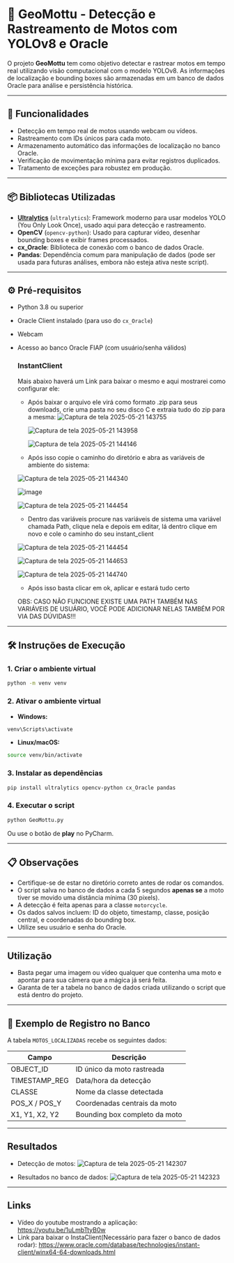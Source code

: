 
# 📍 GeoMottu - Detecção e Rastreamento de Motos com YOLOv8 e Oracle

O projeto **GeoMottu** tem como objetivo detectar e rastrear motos em tempo real utilizando visão computacional com o modelo YOLOv8. As informações de localização e bounding boxes são armazenadas em um banco de dados Oracle para análise e persistência histórica.

---

## 🚀 Funcionalidades

- Detecção em tempo real de motos usando webcam ou vídeos.
- Rastreamento com IDs únicos para cada moto.
- Armazenamento automático das informações de localização no banco Oracle.
- Verificação de movimentação mínima para evitar registros duplicados.
- Tratamento de exceções para robustez em produção.

---

## 📦 Bibliotecas Utilizadas

- **[Ultralytics](https://github.com/ultralytics/ultralytics)** (`ultralytics`): Framework moderno para usar modelos YOLO (You Only Look Once), usado aqui para detecção e rastreamento.
- **OpenCV** (`opencv-python`): Usado para capturar vídeo, desenhar bounding boxes e exibir frames processados.
- **cx_Oracle**: Biblioteca de conexão com o banco de dados Oracle.
- **Pandas**: Dependência comum para manipulação de dados (pode ser usada para futuras análises, embora não esteja ativa neste script).

---

## ⚙️ Pré-requisitos

- Python 3.8 ou superior
- Oracle Client instalado (para uso do `cx_Oracle`)
- Webcam
- Acesso ao banco Oracle FIAP (com usuário/senha válidos)

  ### InstantClient

  Mais abaixo haverá um Link para baixar o mesmo e aqui mostrarei como configurar ele:

   - Após baixar o arquivo ele virá como formato .zip para seus downloads, crie uma pasta no seu disco C e extraia tudo do zip para a mesma:
     ![Captura de tela 2025-05-21 143755](https://github.com/user-attachments/assets/f17ba147-b9bb-46b3-b11e-9205697607f2)

     ![Captura de tela 2025-05-21 143958](https://github.com/user-attachments/assets/fbce81db-4ff8-4694-9e59-a84763141585)

     ![Captura de tela 2025-05-21 144146](https://github.com/user-attachments/assets/6904b789-174f-4252-a82a-c0c57e6bbace)


  - Após isso copie o caminho do diretório e abra as variáveis de ambiente do sistema:
  
  ![Captura de tela 2025-05-21 144340](https://github.com/user-attachments/assets/96cb6d8e-6ab9-4281-80f9-3ced7843d98f)

  ![image](https://github.com/user-attachments/assets/01654f8e-1edd-4cfc-a3a9-29d7c5a6b61b)
  
  ![Captura de tela 2025-05-21 144454](https://github.com/user-attachments/assets/e850c426-77c3-43d0-9d72-edc319a9c1f6)

  - Dentro das variáveis procure nas variáveis de sistema uma variável chamada Path, clique nela e depois em editar, lá dentro clique em novo e cole o caminho do seu instant_client
 
  ![Captura de tela 2025-05-21 144454](https://github.com/user-attachments/assets/b3a255b0-ee66-4afb-86c1-b205f56905c6)

  ![Captura de tela 2025-05-21 144653](https://github.com/user-attachments/assets/a98e7659-a66d-467c-9223-32ef909d9a31)

  ![Captura de tela 2025-05-21 144740](https://github.com/user-attachments/assets/aa426345-bc93-4358-b8bd-9ab3cb15da3f)

  - Após isso basta clicar em ok, aplicar e estará tudo certo
 
  OBS: CASO NÃO FUNCIONE EXISTE UMA PATH TAMBÉM NAS VARIÁVEIS DE USUÁRIO, VOCÊ PODE ADICIONAR NELAS TAMBÉM POR VIA DAS DÚVIDAS!!!

---

## 🛠️ Instruções de Execução

### 1. Criar o ambiente virtual

```bash
python -m venv venv
```

### 2. Ativar o ambiente virtual

- **Windows:**
```bash
venv\Scripts\activate
```

- **Linux/macOS:**
```bash
source venv/bin/activate
```

### 3. Instalar as dependências

```bash
pip install ultralytics opencv-python cx_Oracle pandas
```

### 4. Executar o script

```bash
python GeoMottu.py
```

Ou use o botão de **play** no PyCharm.

---

## 📋 Observações

- Certifique-se de estar no diretório correto antes de rodar os comandos.
- O script salva no banco de dados a cada 5 segundos **apenas se** a moto tiver se movido uma distância mínima (30 pixels).
- A detecção é feita apenas para a classe `motorcycle`.
- Os dados salvos incluem: ID do objeto, timestamp, classe, posição central, e coordenadas do bounding box.
- Utilize seu usuário e senha do Oracle.

---

## Utilização

 - Basta pegar uma imagem ou vídeo qualquer que contenha uma moto e apontar para sua câmera que a mágica já será feita.
 - Garanta de ter a tabela no banco de dados criada utilizando o script que está dentro do projeto.

---

## 💾 Exemplo de Registro no Banco

A tabela `MOTOS_LOCALIZADAS` recebe os seguintes dados:

| Campo           | Descrição                        |
|----------------|----------------------------------|
| OBJECT_ID      | ID único da moto rastreada       |
| TIMESTAMP_REG  | Data/hora da detecção            |
| CLASSE         | Nome da classe detectada         |
| POS_X / POS_Y  | Coordenadas centrais da moto     |
| X1, Y1, X2, Y2  | Bounding box completo da moto    |

---

## Resultados

 - Detecção de motos:
   ![Captura de tela 2025-05-21 142307](https://github.com/user-attachments/assets/43eff66a-d8a7-4775-873c-3b232245e513)


- Resultados no banco de dados:
  ![Captura de tela 2025-05-21 142323](https://github.com/user-attachments/assets/c8bc6737-afa8-49b2-a2a3-8c6ead432763)

---
## Links

 - Vídeo do youtube mostrando a aplicação: https://youtu.be/1uLmbTtyB0w
 - Link para baixar o InstaClient(Necessário para fazer o banco de dados rodar): https://www.oracle.com/database/technologies/instant-client/winx64-64-downloads.html

   

